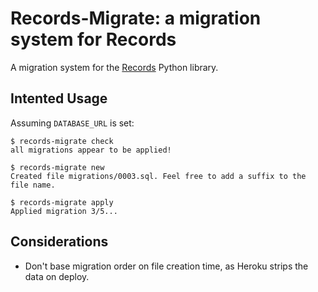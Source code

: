 # Records-Migrate: a migration system for Records

A migration system for the [Records](https://github.com/kennethreitz/records) Python library.

## Intented Usage

Assuming `DATABASE_URL` is set:

    $ records-migrate check
    all migrations appear to be applied!

    $ records-migrate new
    Created file migrations/0003.sql. Feel free to add a suffix to the file name.

    $ records-migrate apply
    Applied migration 3/5...

## Considerations

- Don't base migration order on file creation time, as Heroku strips the data on deploy.
